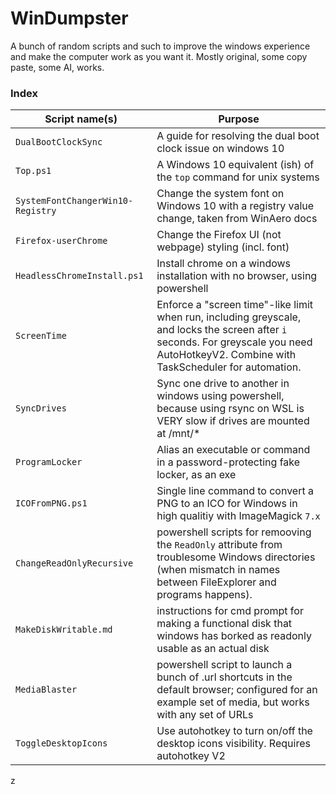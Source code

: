 # WinDumpster

A bunch of random scripts and such to improve the windows experience and make the computer work as you want it. Mostly original, some copy paste, some AI, works. 


### Index

| Script name(s) | Purpose | 
|----------------|---------|
| `DualBootClockSync` | A guide for resolving the dual boot clock issue on windows 10 | 
| `Top.ps1` | A Windows 10 equivalent (ish) of the `top` command for unix systems |
| `SystemFontChangerWin10-Registry` | Change the system font on Windows 10 with a registry value change, taken from WinAero docs| 
| `Firefox-userChrome` | Change the Firefox UI (not webpage) styling (incl. font) | 
| `HeadlessChromeInstall.ps1` | Install chrome on a windows installation with no browser, using powershell | 
| `ScreenTime` | Enforce a "screen time"-like limit when run, including greyscale, and locks the screen after `i` seconds. For greyscale you need AutoHotkeyV2. Combine with TaskScheduler for automation. | 
| `SyncDrives` | Sync one drive to another in windows using powershell,  because  using rsync on WSL is VERY slow if drives are mounted at /mnt/* | 
| `ProgramLocker` | Alias an executable or command in a password-protecting fake locker,  as an exe | 
| `ICOFromPNG.ps1` | Single line command to convert a PNG to an ICO for Windows in high qualitiy with ImageMagick `7.x`  |
| `ChangeReadOnlyRecursive` | powershell scripts for remooving the `ReadOnly` attribute from troublesome Windows directories (when mismatch in names between FileExplorer and programs happens). |
| `MakeDiskWritable.md` | instructions for cmd prompt for making a functional disk that windows has borked as readonly usable as an actual disk | 
| `MediaBlaster` | powershell script to launch a bunch of .url shortcuts in the default browser; configured for an example set of media, but works with any set of URLs | 
| `ToggleDesktopIcons` | Use autohotkey to turn on/off the desktop icons visibility. Requires autohotkey V2 |

z